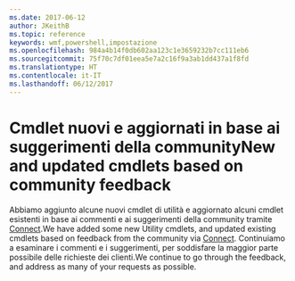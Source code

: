 ```yaml
---
ms.date: 2017-06-12
author: JKeithB
ms.topic: reference
keywords: wmf,powershell,impostazione
ms.openlocfilehash: 984a4b14f0db602aa123c1e3659232b7cc111eb6
ms.sourcegitcommit: 75f70c7df01eea5e7a2c16f9a3ab1dd437a1f8fd
ms.translationtype: HT
ms.contentlocale: it-IT
ms.lasthandoff: 06/12/2017
---
```

# <a name="new-and-updated-cmdlets-based-on-community-feedback"></a><span data-ttu-id="1f86b-102">Cmdlet nuovi e aggiornati in base ai suggerimenti della community</span><span class="sxs-lookup"><span data-stu-id="1f86b-102">New and updated cmdlets based on community feedback</span></span> 
<span data-ttu-id="1f86b-103">Abbiamo aggiunto alcune nuovi cmdlet di utilità e aggiornato alcuni cmdlet esistenti in base ai commenti e ai suggerimenti della community tramite [Connect](https://connect.microsoft.com/powershell).</span><span class="sxs-lookup"><span data-stu-id="1f86b-103">We have added some new Utility cmdlets, and updated existing cmdlets based on feedback from the community via [Connect](https://connect.microsoft.com/powershell).</span></span> <span data-ttu-id="1f86b-104">Continuiamo a esaminare i commenti e i suggerimenti, per soddisfare la maggior parte possibile delle richieste dei clienti.</span><span class="sxs-lookup"><span data-stu-id="1f86b-104">We continue to go through the feedback, and address as many of your requests as possible.</span></span>

